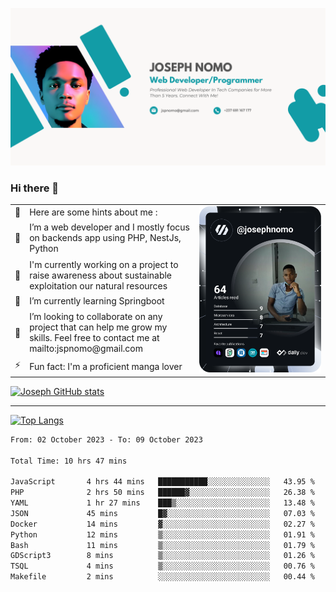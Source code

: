 ![Banner of my profile!](/Joseph_NOMO_NEW.png "Banner")

### Hi there 👋

<!--- | --  | 👋  | Here are some hints about me :                                                                                                 | <td rowspan=6><img src="/devcard.svg" width="400" alt="Joseph NOMO's Dev Card"/></td> |
| --- | --- | ------------------------------------------------------------------------------------------------------------------------------ | ------------------------------------------------------------------------------------- |
| --  | 🔭  | I’m a web developer and I mostly focus on backends app using PHP, NestJs, Python                                               |
| --  | 🦁  | I'm currently working on a project to raise awareness about sustainable exploitation our natural resources                     |
| --  | 🌱  | I’m currently learning Springboot                                                                                              |
| --  | 👯  | I’m looking to collaborate on any project that can help me grow my skills. Feel free to contact me at mailto:jspnomo@gmail.com |
| --  | ⚡  | Fun fact: I'm a proficient manga lover                                                                                         |
--->

<table>
    <tr>
        <td width="1%">👋</td>
        <td width="55%">Here are some hints about me :</td>
        <td rowspan=6 width="44%"><img src="/devcard.svg" width="400" alt="Joseph NOMO's Dev Card"/></td>
    </tr>
    <tr>
        <td>🔭</td>
        <td>I’m a web developer and I mostly focus on backends app using PHP, NestJs, Python</td>
    </tr>
    <tr>
        <td>🦁</td>
        <td>I'm currently working on a project to raise awareness about sustainable exploitation our natural resources</td>
    </tr>
    <tr>
        <td>🌱</td>
        <td>I’m currently learning Springboot</td>
    </tr>
    <tr>
        <td>👯</td>
        <td>I’m looking to collaborate on any project that can help me grow my skills. Feel free to contact me at mailto:jspnomo@gmail.com</td>
    </tr>
    <tr>
        <td>⚡</td>
        <td>Fun fact: I'm a proficient manga lover</td>
    </tr>

</table>

[![Joseph GitHub stats](https://github-readme-stats-seven-sigma-53.vercel.app/api?username=Jspascal)](https://github.com/Jspascal/github-readme-stats)

---

[![Top Langs](https://github-readme-stats-seven-sigma-53.vercel.app/api/top-langs/?username=Jspascal&layout=compact)](https://github.com/Jspascal/github-readme-stats)

<!--START_SECTION:waka-->

```txt
From: 02 October 2023 - To: 09 October 2023

Total Time: 10 hrs 47 mins

JavaScript       4 hrs 44 mins   ███████████░░░░░░░░░░░░░░   43.95 %
PHP              2 hrs 50 mins   ██████▓░░░░░░░░░░░░░░░░░░   26.38 %
YAML             1 hr 27 mins    ███▒░░░░░░░░░░░░░░░░░░░░░   13.48 %
JSON             45 mins         █▓░░░░░░░░░░░░░░░░░░░░░░░   07.03 %
Docker           14 mins         ▓░░░░░░░░░░░░░░░░░░░░░░░░   02.27 %
Python           12 mins         ▒░░░░░░░░░░░░░░░░░░░░░░░░   01.91 %
Bash             11 mins         ▒░░░░░░░░░░░░░░░░░░░░░░░░   01.79 %
GDScript3        8 mins          ▒░░░░░░░░░░░░░░░░░░░░░░░░   01.26 %
TSQL             4 mins          ▒░░░░░░░░░░░░░░░░░░░░░░░░   00.76 %
Makefile         2 mins          ░░░░░░░░░░░░░░░░░░░░░░░░░   00.44 %
```

<!--END_SECTION:waka-->
